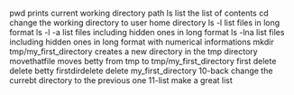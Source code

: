 pwd prints current working directory path
ls list the list of contents
cd change the working directory to user home directory
ls -l list files in long format
ls -l -a list files including hidden ones in long format
ls -lna list files including hidden ones in long format with numerical informations
mkdir tmp/my_first_directory creates a new directory in the tmp directory
movethatfile moves betty from tmp to tmp/my_first_directory
first delete delete betty
firstdirdelete delete my_first_directory
10-back change the currebt directory to the previous one
11-list make a great list
